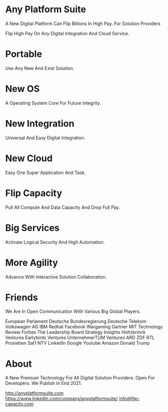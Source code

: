 # Any Platform Suite

A New Digital Platform Can Flip Billions In High Pay.
For Solution Providers

Flip High Pay On Any Digital Integration And Cloud Service.

# Portable
Use Any New And Exist Solution.

# New OS
A Operating System Core For Future Integrity.

# New Integration
Universal And Easy Digital Integration.

# New Cloud
Easy One Super Application And Task.

# Flip Capacity
Pull All Compute And Data Capacity And Drop Full Pay.

# Big Services
Activate Logical Security And High Automation.

# More Agility
Advance With Interactive Solution Collaboration.

# Friends
We Are In Open Communication With Various Big Global Players.

European Parlament Deutsche Bundesregierung Deutsche Telekom Volkswagen AG IBM Redhat Facebook Wargaming Gartner MIT Technology Review Forbes The Leadership Board Strategy Insights Holtzbrinck Ventures Earlybirds Ventures UnternehmerTUM Ventures ARD ZDF RTL Prosieben Sat1 NTV LinkedIn Google Youtube Amazon Donald Trump

# About
A New Premium Technology For All Digital Solution Providers. Open For Developers.
We Publish In End 2021.

http://anyplatformsuite.com
https://www.linkedin.com/company/anyplatformsuite/
info@flip-capacity.com
